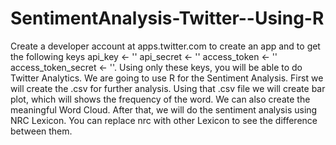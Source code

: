 # SentimentAnalysis-Twitter--Using-R
Create a developer account at apps.twitter.com to create an app and to get the following keys  api_key  &lt;- '' api_secret  &lt;- '' access_token  &lt;- '' access_token_secret  &lt;- ''. Using only these keys, you will be able to do Twitter Analytics. We are going to use R for the Sentiment Analysis. First we will create the .csv for further analysis. Using that .csv file we will create bar plot, which will shows the frequency of the word. We can also create the meaningful Word Cloud. After that, we will do the sentiment analysis using NRC Lexicon. You can replace nrc with other Lexicon to see the difference between them.
